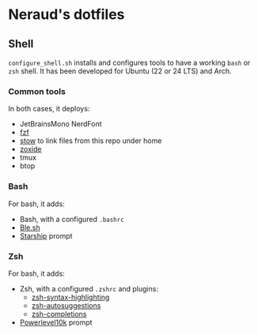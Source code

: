 # Neraud's dotfiles

## Shell

`configure_shell.sh` installs and configures tools to have a working `bash` or `zsh` shell.
It has been developed for Ubuntu (22 or 24 LTS) and Arch.

### Common tools

In both cases, it deploys:

* JetBrainsMono NerdFont
* [fzf](https://github.com/junegunn/fzf)
* [stow](https://www.gnu.org/software/stow/) to link files from this repo under home
* [zoxide](https://github.com/ajeetdsouza/zoxide)
* tmux
* btop

### Bash

For bash, it adds:

* Bash, with a configured `.bashrc`
* [Ble.sh](https://github.com/akinomyoga/ble.sh)
* [Starship](https://starship.rs/) prompt

### Zsh

For bash, it adds:

* Zsh, with a configured `.zshrc` and plugins:
  * [zsh-syntax-highlighting](https://github.com/zsh-users/zsh-syntax-highlighting.git)
  * [zsh-autosuggestions](https://github.com/zsh-users/zsh-autosuggestions.git)
  * [zsh-completions](https://github.com/zsh-users/zsh-completions.git)
* [Powerlevel10k](https://github.com/romkatv/powerlevel10k.git) prompt
